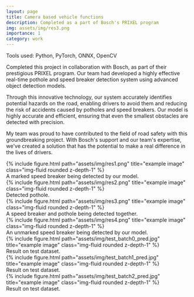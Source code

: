 ```yaml
---
layout: page
title: Camera based vehicle functions
description: Completed as a part of Bosch's PRIXEL program
img: assets/img/res3.png
importance: 1
category: work
---
```


Tools used: Python, PyTorch, ONNX, OpenCV

Completed this project in collaboration with Bosch, as part of their prestigious PRIXEL program. Our team had developed a highly effective real-time pothole and speed breaker detection system using advanced object detection models.

Through this innovative technology, our system accurately identifies potential hazards on the road, enabling drivers to avoid them and reducing the risk of accidents caused by potholes and speed breakers. Our model is highly accurate and efficient, ensuring that even the smallest obstacles are detected with precision.

My team was proud to have contributed to the field of road safety with this groundbreaking project. With Bosch's support and our team's expertise, we've created a solution that has the potential to make a real difference in the lives of drivers.

<!-- Every project has a beautiful feature showcase page.
It's easy to include images in a flexible 3-column grid format.
Make your photos 1/3, 2/3, or full width.

To give your project a background in the portfolio page, just add the img tag to the front matter like so: -->

<div class="row">
    <div class="col-sm mt-3 mt-md-0">
        {% include figure.html path="assets/img/res1.png" title="example image" class="img-fluid rounded z-depth-1" %}
    </div>
</div>
<div class="caption">
    A marked speed breaker being detected by our model.
</div>

<!-- You can also put regular text between your rows of images.
Say you wanted to write a little bit about your project before you posted the rest of the images.
You describe how you toiled, sweated, *bled* for your project, and then... you reveal its glory in the next row of images. -->

<div class="row">
    <div class="col-sm mt-3 mt-md-0">
        {% include figure.html path="assets/img/res2.png" title="example image" class="img-fluid rounded z-depth-1" %}
    </div>
</div>
<div class="caption">
    Detected pothole.
</div>

<div class="row">
    <div class="col-sm mt-3 mt-md-0">
        {% include figure.html path="assets/img/res3.png" title="example image" class="img-fluid rounded z-depth-1" %}
    </div>
</div>
<div class="caption">
    A speed breaker and pothole being detected together.
</div>

<div class="row">
    <div class="col-sm mt-3 mt-md-0">
        {% include figure.html path="assets/img/res4.png" title="example image" class="img-fluid rounded z-depth-1" %}
    </div>
</div>
<div class="caption">
    An unmarked speed breaker being detected by our model.
</div>

<div class="row">
    <div class="col-sm mt-3 mt-md-0">
        {% include figure.html path="assets/img/test_batch0_pred.jpg" title="example image" class="img-fluid rounded z-depth-1" %}
    </div>
</div>
<div class="caption">
    Result on test dataset.
</div>

<div class="row">
    <div class="col-sm mt-3 mt-md-0">
        {% include figure.html path="assets/img/test_batch1_pred.jpg" title="example image" class="img-fluid rounded z-depth-1" %}
    </div>
</div>
<div class="caption">
    Result on test dataset.
</div>

<div class="row">
    <div class="col-sm mt-3 mt-md-0">
        {% include figure.html path="assets/img/test_batch2_pred.jpg" title="example image" class="img-fluid rounded z-depth-1" %}
    </div>
</div>
<div class="caption">
    Result on test dataset.
</div>


